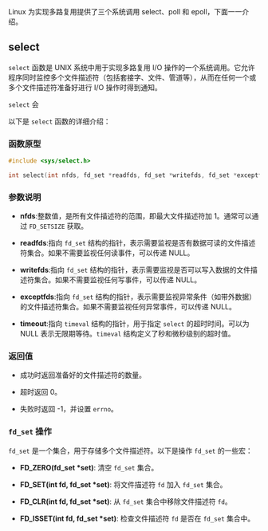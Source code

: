 

Linux 为实现多路复用提供了三个系统调用 select、poll 和 epoll，下面一一介绍。

## **select**

`select` 函数是 UNIX 系统中用于实现多路复用 I/O 操作的一个系统调用。它允许程序同时监控多个文件描述符（包括套接字、文件、管道等），从而在任何一个或多个文件描述符准备好进行 I/O 操作时得到通知。

`select` 会


以下是 `select` 函数的详细介绍：

### 函数原型

```c
#include <sys/select.h>

int select(int nfds, fd_set *readfds, fd_set *writefds, fd_set *exceptfds, struct timeval *timeout);
```

### 参数说明

- **nfds**:整数值，是所有文件描述符的范围，即最大文件描述符加 1。通常可以通过 `FD_SETSIZE` 获取。
   
- **readfds**:指向 `fd_set` 结构的指针，表示需要监视是否有数据可读的文件描述符集合。如果不需要监视任何读事件，可以传递 NULL。
   
- **writefds**:指向 `fd_set` 结构的指针，表示需要监视是否可以写入数据的文件描述符集合。如果不需要监视任何写事件，可以传递 NULL。
   
- **exceptfds**:指向 `fd_set` 结构的指针，表示需要监视异常条件（如带外数据）的文件描述符集合。如果不需要监视任何异常事件，可以传递 NULL。
   
- **timeout**:指向 `timeval` 结构的指针，用于指定 `select` 的超时时间。可以为 NULL 表示无限期等待。`timeval` 结构定义了秒和微秒级别的超时值。

### 返回值

- 成功时返回准备好的文件描述符的数量。

- 超时返回 0。

- 失败时返回 -1，并设置 `errno`。

### **`fd_set` 操作**

`fd_set` 是一个集合，用于存储多个文件描述符。以下是操作 `fd_set` 的一些宏：

- **FD_ZERO(fd_set *set)**: 清空 `fd_set` 集合。

- **FD_SET(int fd, fd_set *set)**: 将文件描述符 `fd` 加入 `fd_set` 集合。

- **FD_CLR(int fd, fd_set *set)**: 从 `fd_set` 集合中移除文件描述符 `fd`。

- **FD_ISSET(int fd, fd_set *set)**: 检查文件描述符 `fd` 是否在 `fd_set` 集合中。

